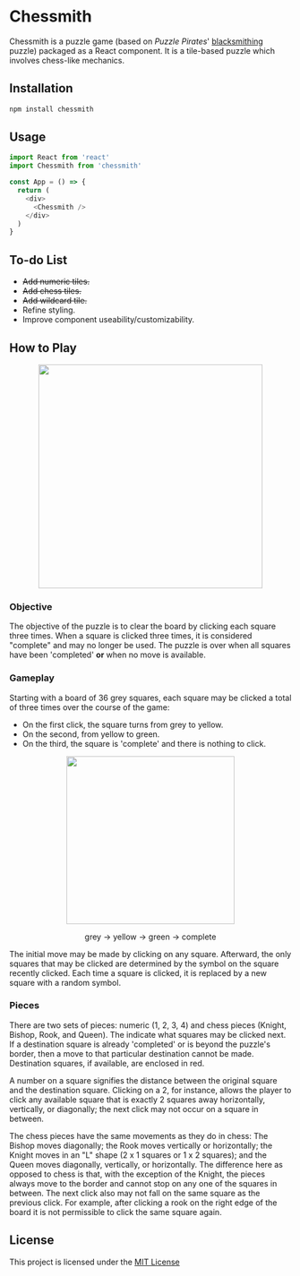# Chessmith

Chessmith is a puzzle game (based on *Puzzle Pirates*' [blacksmithing](https://yppedia.puzzlepirates.com/Blacksmithing) puzzle) 
packaged as a React component. It is a tile-based puzzle which involves chess-like mechanics.

## Installation

```bash
npm install chessmith
```

## Usage

```javascript
import React from 'react'
import Chessmith from 'chessmith'

const App = () => {
  return (
    <div>
      <Chessmith />
    </div>
  )
}
```

## To-do List

* ~~Add numeric tiles.~~
* ~~Add chess tiles.~~
* ~~Add wildcard tile.~~
* Refine styling.
* Improve component useability/customizability.

## How to Play

<p align="center">
  <img width=400 src="https://github.com/m-yag/chessmith/blob/media/board.png?raw=true">
</p>

### Objective

The objective of the puzzle is to clear the board by clicking each square three times. When a square is clicked three times, it 
is considered "complete" and may no longer be used. The puzzle is over when all squares have been 'completed' **or** when no 
move is available.

### Gameplay

Starting with a board of 36 grey squares, each square may be clicked a total of three times over the course of the game:
* On the first click, the square turns from grey to yellow.
* On the second, from yellow to green.
* On the third, the square is 'complete' and there is nothing to click.

<div align="center">
  <img width=300 src="https://github.com/m-yag/chessmith/blob/media/tile-colors.png?raw=true">
  <p>grey → yellow → green → complete</p>
</div>

The initial move may be made by clicking on any square. Afterward, the only squares that may be clicked are determined by the 
symbol on the square recently clicked. Each time a square is clicked, it is replaced by a new square with a random symbol.

### Pieces

There are two sets of pieces: numeric (1, 2, 3, 4) and chess pieces (Knight, Bishop, Rook, and Queen). The indicate what squares 
may be clicked next. If a destination square is already 'completed' or is beyond the puzzle's border, then a move to that 
particular destination cannot be made. Destination squares, if available, are enclosed in red.

A number on a square signifies the distance between the original square and the destination square. Clicking on a 2, for 
instance, allows the player to click any available square that is exactly 2 squares away horizontally, vertically, or 
diagonally; the next click may not occur on a square in between.

The chess pieces have the same movements as they do in chess: The Bishop moves diagonally; the Rook moves vertically or 
horizontally; the Knight moves in an "L" shape (2 x 1 squares or 1 x 2 squares); and the Queen moves diagonally, vertically, or 
horizontally. The difference here as opposed to chess is that, with the exception of the Knight, the pieces always move to the 
border and cannot stop on any one of the squares in between. The next click also may not fall on the same square as the previous 
click. For example, after clicking a rook on the right edge of the board it is not permissible to click the same square again.

## License
This project is licensed under the [MIT License](https://choosealicense.com/licenses/mit/)
